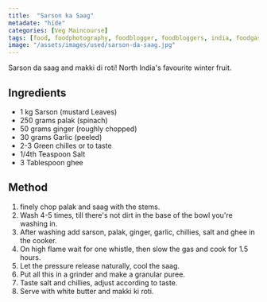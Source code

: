 ```yaml
---
title:  "Sarson ka Saag"
metadate: "hide"
categories: [Veg Maincourse]
tags: [food, foodphotography, foodblogger, foodbloggers, india, foodgasm, indianfood, love, foodcoma, foodporn,indiancooking, indianrecipe, foodlovers, indianfood, indianfoodbloggers, foodiesofinstagram, foodlove, indian, indiancouple, eatlocal, eathealthy, eatwell, desifood, trending, tasty, taste, yummyinmytummy, foodie, instafood, instafoodie, foodstagram, instagood, passionatepaprika, foodblog, easy, indian, recipe, mothersrecipe, cooking, easycooking, easyrecipe, simple, simplefood ]
image: "/assets/images/used/sarson-da-saag.jpg"
---
```


Sarson da saag and makki di roti! North India's favourite winter fruit. 

## Ingredients

- 1 kg Sarson (mustard Leaves)
- 250 grams palak (spinach)
- 50 grams ginger (roughly chopped)
- 30 grams Garlic (peeled)
- 2-3 Green chilles or to taste
- 1/4th Teaspoon Salt 
- 3 Tablespoon ghee

## Method

1. finely chop palak and saag with the stems.
2. Wash 4-5 times, till there's not dirt in the base of the bowl you're washing in.
3. After washing add sarson, palak, ginger, garlic, chillies, salt and ghee in the cooker.
4. On high flame wait for one whistle, then slow the gas and cook for 1.5 hours.
5. Let the pressure release naturally, cool the saag.
6. Put all this in a grinder and make a granular puree. 
7. Taste salt and chillies, adjust according to taste.
8. Serve with white butter and makki ki roti. 